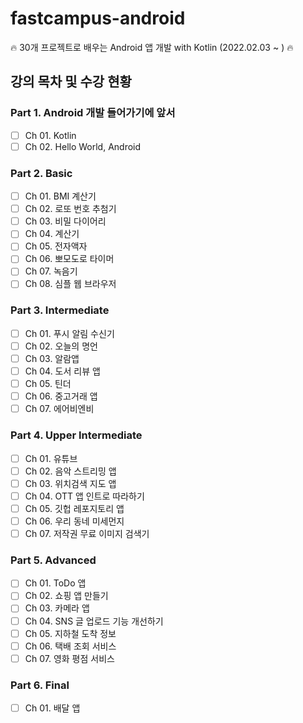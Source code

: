 # fastcampus-android
🔥 30개 프로젝트로 배우는 Android 앱 개발 with Kotlin (2022.02.03 ~ ) 🔥 


## 강의 목차 및 수강 현황

### Part 1. Android 개발 들어가기에 앞서
- [ ] Ch 01. Kotlin
- [ ] Ch 02. Hello World, Android

### Part 2. Basic
- [ ] Ch 01. BMI 계산기
- [ ] Ch 02. 로또 번호 추첨기
- [ ] Ch 03. 비밀 다이어리
- [ ] Ch 04. 계산기
- [ ] Ch 05. 전자액자
- [ ] Ch 06. 뽀모도로 타이머
- [ ] Ch 07. 녹음기
- [ ] Ch 08. 심플 웹 브라우저

### Part 3. Intermediate
- [ ] Ch 01. 푸시 알림 수신기
- [ ] Ch 02. 오늘의 명언
- [ ] Ch 03. 알람앱
- [ ] Ch 04. 도서 리뷰 앱
- [ ] Ch 05. 틴더
- [ ] Ch 06. 중고거래 앱
- [ ] Ch 07. 에어비엔비

### Part 4. Upper Intermediate
- [ ] Ch 01. 유튜브
- [ ] Ch 02. 음악 스트리밍 앱
- [ ] Ch 03. 위치검색 지도 앱
- [ ] Ch 04. OTT 앱 인트로 따라하기
- [ ] Ch 05. 깃헙 레포지토리 앱
- [ ] Ch 06. 우리 동네 미세먼지
- [ ] Ch 07. 저작권 무료 이미지 검색기

### Part 5. Advanced
- [ ] Ch 01. ToDo 앱
- [ ] Ch 02. 쇼핑 앱 만들기
- [ ] Ch 03. 카메라 앱
- [ ] Ch 04. SNS 글 업로드 기능 개선하기
- [ ] Ch 05. 지하철 도착 정보
- [ ] Ch 06. 택배 조회 서비스
- [ ] Ch 07. 영화 평점 서비스

### Part 6. Final
- [ ] Ch 01. 배달 앱
